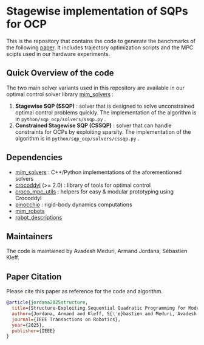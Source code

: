 # Stagewise implementation of SQPs for OCP

This is the repository that contains the code to generate the benchmarks of the following [paper](https://ieeexplore.ieee.org/abstract/document/11112619). It includes trajectory optimization scripts and the MPC scipts used in our hardware experiments. 

## Quick Overview of the code

The two main solver variants used in this repository are available in our optimal control solver library [mim_solvers](https://github.com/machines-in-motion/mim_solvers/tree/main) :
1. **Stagewise SQP (SSQP)** : solver that is designed to solve unconstrained optimal control problems quickly. The implementation of the algorithm is in `python/sqp_ocp/solvers/ssqp.py` .
2. **Constrained Stagewise SQP (CSSQP)** : solver that can handle constraints for OCPs by exploiting sparsity.  The implementation of the algorithm is in `python/sqp_ocp/solvers/cssqp.py` .

## Dependencies
- [mim_solvers](https://github.com/machines-in-motion/mim_solvers/tree/main) : C++/Python implementations of the aforementioned solvers
- [crocoddyl](https://github.com/loco-3d/crocoddyl/tree/master) (>= 2.0) : library of tools for optimal control  
- [croco_mpc_utils](https://github.com/machines-in-motion/croco_mpc_utils.git) : helpers for easy & modular prototyping using Crocoddyl
- [pinocchio](https://github.com/stack-of-tasks/pinocchio) : rigid-body dynamics computations
- [mim_robots](https://github.com/machines-in-motion/mim_robots)
- [robot_descriptions](https://github.com/robot-descriptions/robot_descriptions.py)

## Maintainers 

The code is maintained by Avadesh Meduri, Armand Jordana, Sébastien Kleff. 

## Paper Citation

Please cite this paper as reference for the code and algorithm. 

```bibtex
@article{jordana2025structure,
  title={Structure-Exploiting Sequential Quadratic Programming for Model-Predictive Control},
  author={Jordana, Armand and Kleff, S{\'e}bastien and Meduri, Avadesh and Carpentier, Justin and Mansard, Nicolas and Righetti, Ludovic},
  journal={IEEE Transactions on Robotics},
  year={2025},
  publisher={IEEE}
}
```
